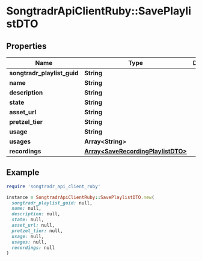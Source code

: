# SongtradrApiClientRuby::SavePlaylistDTO

## Properties

| Name | Type | Description | Notes |
| ---- | ---- | ----------- | ----- |
| **songtradr_playlist_guid** | **String** |  |  |
| **name** | **String** |  |  |
| **description** | **String** |  | [optional] |
| **state** | **String** |  |  |
| **asset_url** | **String** |  | [optional] |
| **pretzel_tier** | **String** |  | [optional] |
| **usage** | **String** |  | [optional] |
| **usages** | **Array&lt;String&gt;** |  |  |
| **recordings** | [**Array&lt;SaveRecordingPlaylistDTO&gt;**](SaveRecordingPlaylistDTO.md) |  | [optional] |

## Example

```ruby
require 'songtradr_api_client_ruby'

instance = SongtradrApiClientRuby::SavePlaylistDTO.new(
  songtradr_playlist_guid: null,
  name: null,
  description: null,
  state: null,
  asset_url: null,
  pretzel_tier: null,
  usage: null,
  usages: null,
  recordings: null
)
```

